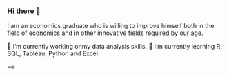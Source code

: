 ### Hi there 👋

I am an economics graduate who is willing to improve himself both in the field of economics and in other innovative fields required by our age.


🔭 I’m currently working onmy data analysis skills.
🌱 I’m currently learning R, SQL, Tableau, Python and Excel.

-->
